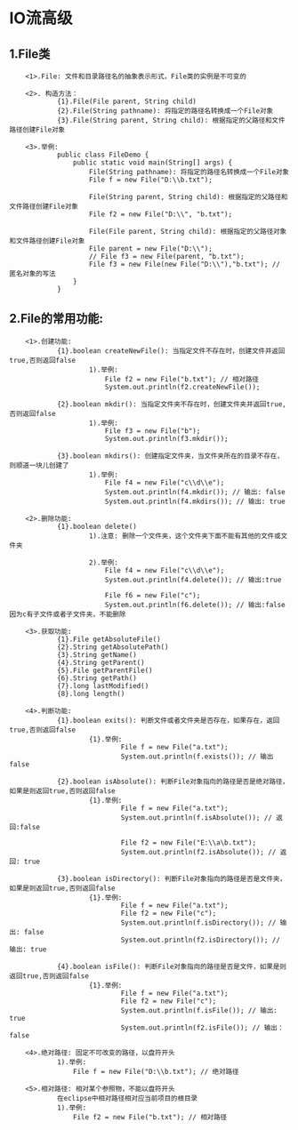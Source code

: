 # IO流高级
## 1.File类
        <1>.File: 文件和目录路径名的抽象表示形式，File类的实例是不可变的

        <2>. 构造方法：
                {1}.File(File parent, String child)
                {2}.File(String pathname): 将指定的路径名转换成一个File对象
                {3}.File(String parent, String child): 根据指定的父路径和文件路径创建File对象

        <3>.举例:
                public class FileDemo {
                    public static void main(String[] args) {
                        File(String pathname): 将指定的路径名转换成一个File对象
                        File f = new File("D:\\b.txt");
                        
                        File(String parent, String child): 根据指定的父路径和文件路径创建File对象
                        File f2 = new File("D:\\", "b.txt");
                        
                        File(File parent, String child): 根据指定的父路径对象和文件路径创建File对象
                        File parent = new File("D:\\");
                        // File f3 = new File(parent, "b.txt");
                        File f3 = new File(new File("D:\\"),"b.txt"); // 匿名对象的写法
                    }
                }

## 2.File的常用功能:
        <1>.创建功能:
                {1}.boolean createNewFile(): 当指定文件不存在时，创建文件并返回true,否则返回false
                        1).举例:
                            File f2 = new File("b.txt"); // 相对路径
                            System.out.println(f2.createNewFile());

                {2}.boolean mkdir(): 当指定文件夹不存在时，创建文件夹并返回true,否则返回false
                        1).举例:
                            File f3 = new File("b");
                            System.out.println(f3.mkdir());

                {3}.boolean mkdirs(): 创建指定文件夹，当文件夹所在的目录不存在，则顺道一块儿创建了
                        1).举例:
                            File f4 = new File("c\\d\\e");
                            System.out.println(f4.mkdir()); // 输出: false
                            System.out.println(f4.mkdirs()); // 输出: true

        <2>.删除功能:
                {1}.boolean delete()
                        1).注意: 删除一个文件夹，这个文件夹下面不能有其他的文件或文件夹
                        
                        2).举例:
                            File f4 = new File("c\\d\\e");
                            System.out.println(f4.delete()); // 输出:true

                            File f6 = new File("c");
                            System.out.println(f6.delete()); // 输出:false 因为c有子文件或者子文件夹，不能删除

        <3>.获取功能:
                {1}.File getAbsoluteFile()
                {2}.String getAbsolutePath()
                {3}.String getName()
                {4}.String getParent()
                {5}.File getParentFile()
                {6}.String getPath()
                {7}.long lastModified()
                {8}.long length()

        <4>.判断功能:
                {1}.boolean exits(): 判断文件或者文件夹是否存在，如果存在，返回true,否则返回false
                        {1}.举例:
                                File f = new File("a.txt");
                                System.out.println(f.exists()); // 输出false

                {2}.boolean isAbsolute(): 判断File对象指向的路径是否是绝对路径，如果是则返回true,否则返回false
                        {1}.举例:
                                File f = new File("a.txt");
                                System.out.println(f.isAbsolute()); // 返回:false
                                
                                File f2 = new File("E:\\a\b.txt");
                                System.out.println(f2.isAbsolute()); // 返回: true

                {3}.boolean isDirectory(): 判断File对象指向的路径是否是文件夹，如果是则返回true,否则返回false
                        {1}.举例:
                                File f = new File("a.txt");
                                File f2 = new File("c");
                                System.out.println(f.isDirectory()); // 输出: false
                                System.out.println(f2.isDirectory()); // 输出: true

                {4}.boolean isFile(): 判断File对象指向的路径是否是文件，如果是则返回true,否则返回false
                        {1}.举例:
                                File f = new File("a.txt");
                                File f2 = new File("c");
                                System.out.println(f.isFile()); // 输出: true
                                System.out.println(f2.isFile()); // 输出： false

        <4>.绝对路径: 固定不可改变的路径，以盘符开头
                1).举例:
                    File f = new File("D:\\b.txt"); // 绝对路径
        
        <5>.相对路径: 相对某个参照物，不能以盘符开头
                在eclipse中相对路径相对应当前项目的根目录
                1).举例:
                    File f2 = new File("b.txt"); // 相对路径
